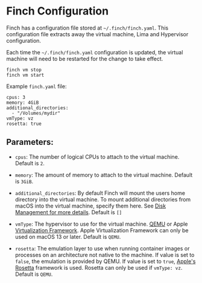 # Finch Configuration

Finch has a configuration file stored at `~/.finch/finch.yaml`. This
configuration file extracts away the virtual machine, Lima and Hypervisor
configuration.

Each time the `~/.finch/finch.yaml` configuration is updated, the virtual
machine will need to be restarted for the change to take effect.

```
finch vm stop
finch vm start
```

Example `finch.yaml` file:

```
cpus: 3
memory: 4GiB
additional_directories:
  - "/Volumes/mydir"
vmType: vz
rosetta: true
```

## Parameters:

- `cpus`: The number of logical CPUs to attach to the virtual machine. Default
  is `2`.

- `memory`: The amount of memory to attach to the virtual machine. Default is `3GiB`.

- `additional_directories`: By default Finch will mount the users home directory
  into the virtual machine. To mount additional directories from macOS into the
  virtual machine, specify them here. See [Disk Management for more
  details](/docs/managing-finch/disk-management/). Default is `[]`

- `vmType`: The hypervisor to use for the virtual machine.
  [QEMU](https://www.qemu.org/) or Apple [Virtualization
  Framework](https://developer.apple.com/documentation/virtualization). Apple
  Virtualization Framework can only be used on macOS 13 or later. Default is
  `QEMU`.

- `rosetta`: The emulation layer to use when running container images or
  processes on an architecture not native to the machine. If value is set to
  `false`, the emulation is provided by QEMU. If value is set to `true`,
  [Apple's
  Rosetta](https://developer.apple.com/documentation/apple-silicon/about-the-rosetta-translation-environment)
  framework is used. Rosetta can only be used if `vmType: vz`. Default is `QEMU`.